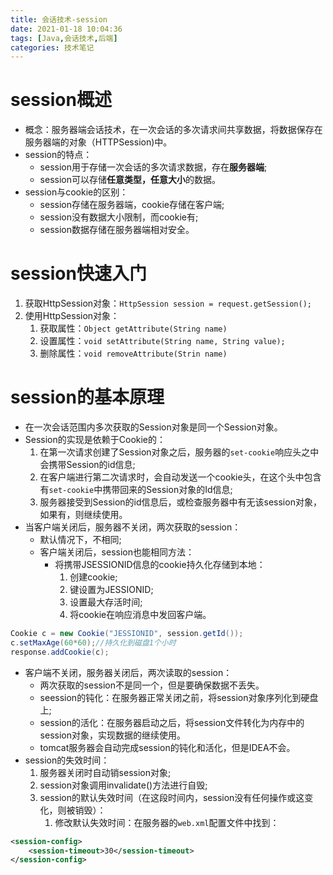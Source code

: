 ```yaml
---
title: 会话技术-session
date: 2021-01-18 10:04:36
tags: [Java,会话技术,后端]
categories: 技术笔记
---
```


# session概述

* 概念：服务器端会话技术，在一次会话的多次请求间共享数据，将数据保存在服务器端的对象（HTTPSession)中。
* session的特点：
  * session用于存储一次会话的多次请求数据，存在**服务器端**;
  * session可以存储**任意类型，任意大小**的数据。
* session与cookie的区别：
  * session存储在服务器端，cookie存储在客户端;
  * session没有数据大小限制，而cookie有;
  * session数据存储在服务器端相对安全。





# session快速入门

1. 获取HttpSession对象：`HttpSession session = request.getSession();`
2. 使用HttpSession对象：
   1. 获取属性：`Object getAttribute(String name)`
   2. 设置属性：`void setAttribute(String name, String value);`
   3. 删除属性：`void removeAttribute(Strin name)`

# session的基本原理

* 在一次会话范围内多次获取的Session对象是同一个Session对象。
* Session的实现是依赖于Cookie的：
  1.  在第一次请求创建了Session对象之后，服务器的`set-cookie`响应头之中会携带Session的id信息;
  2.  在客户端进行第二次请求时，会自动发送一个cookie头，在这个头中包含有`set-cookie`中携带回来的Session对象的Id信息;
  3.  服务器接受到Session的id信息后，或检查服务器中有无该session对象，如果有，则继续使用。 
* 当客户端关闭后，服务器不关闭，两次获取的session：
  * 默认情况下，不相同;
  * 客户端关闭后，session也能相同方法：
    * 将携带JSESSIONID信息的cookie持久化存储到本地：
      1. 创建cookie;
      2. 键设置为JESSIONID;
      3. 设置最大存活时间;
      4. 将cookie在响应消息中发回客户端。
```java
Cookie c = new Cookie("JESSIONID", session.getId());
c.setMaxAge(60*60);//持久化到磁盘1个小时
response.addCookie(c);
``` 
* 客户端不关闭，服务器关闭后，两次读取的session：
  * 两次获取的session不是同一个，但是要确保数据不丢失。
  * seession的钝化：在服务器正常关闭之前，将session对象序列化到硬盘上;
  * session的活化：在服务器启动之后，将session文件转化为内存中的session对象，实现数据的继续使用。
  * tomcat服务器会自动完成session的钝化和活化，但是IDEA不会。
* session的失效时间：
  1. 服务器关闭时自动销session对象;
  2. session对象调用invalidate()方法进行自毁;
  3. session的默认失效时间（在这段时间内，session没有任何操作或这变化，则被销毁）：
     1. 修改默认失效时间：在服务器的`web.xml`配置文件中找到：
```xml
<session-config>
    <session-timeout>30</session-timeout>
</session-config>
```